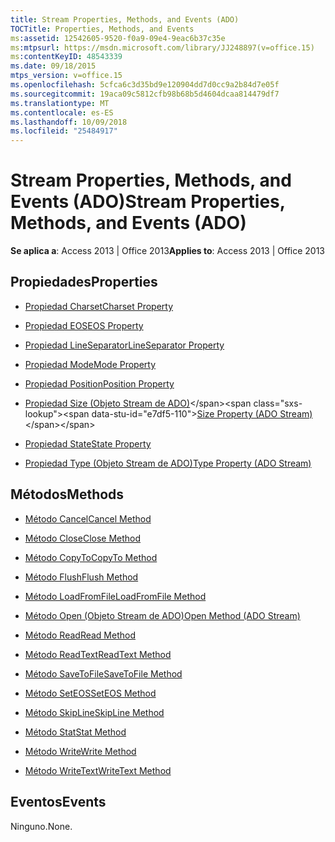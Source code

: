 ```yaml
---
title: Stream Properties, Methods, and Events (ADO)
TOCTitle: Properties, Methods, and Events
ms:assetid: 12542605-9520-f0a9-09e4-9eac6b37c35e
ms:mtpsurl: https://msdn.microsoft.com/library/JJ248897(v=office.15)
ms:contentKeyID: 48543339
ms.date: 09/18/2015
mtps_version: v=office.15
ms.openlocfilehash: 5cfca6c3d35bd9e120904dd7d0cc9a2b84d7e05f
ms.sourcegitcommit: 19aca09c5812cfb98b68b5d4604dcaa814479df7
ms.translationtype: MT
ms.contentlocale: es-ES
ms.lasthandoff: 10/09/2018
ms.locfileid: "25484917"
---
```

# <a name="stream-properties-methods-and-events-ado"></a><span data-ttu-id="e7df5-102">Stream Properties, Methods, and Events (ADO)</span><span class="sxs-lookup"><span data-stu-id="e7df5-102">Stream Properties, Methods, and Events (ADO)</span></span>


<span data-ttu-id="e7df5-103">**Se aplica a**: Access 2013 | Office 2013</span><span class="sxs-lookup"><span data-stu-id="e7df5-103">**Applies to**: Access 2013 | Office 2013</span></span>

## <a name="properties"></a><span data-ttu-id="e7df5-104">Propiedades</span><span class="sxs-lookup"><span data-stu-id="e7df5-104">Properties</span></span>

- [<span data-ttu-id="e7df5-105">Propiedad Charset</span><span class="sxs-lookup"><span data-stu-id="e7df5-105">Charset Property</span></span>](charset-property-ado.md)

- [<span data-ttu-id="e7df5-106">Propiedad EOS</span><span class="sxs-lookup"><span data-stu-id="e7df5-106">EOS Property</span></span>](eos-property-ado.md)

- [<span data-ttu-id="e7df5-107">Propiedad LineSeparator</span><span class="sxs-lookup"><span data-stu-id="e7df5-107">LineSeparator Property</span></span>](lineseparator-property-ado.md)

- [<span data-ttu-id="e7df5-108">Propiedad Mode</span><span class="sxs-lookup"><span data-stu-id="e7df5-108">Mode Property</span></span>](mode-property-ado.md)

- [<span data-ttu-id="e7df5-109">Propiedad Position</span><span class="sxs-lookup"><span data-stu-id="e7df5-109">Position Property</span></span>](position-property-ado.md)

- <span data-ttu-id="e7df5-110">[Propiedad Size (Objeto Stream de ADO)](https://msdn.microsoft.com/library/jj250128\(v=office.15\))</span><span class="sxs-lookup"><span data-stu-id="e7df5-110">[Size Property (ADO Stream)](https://msdn.microsoft.com/library/jj250128\(v=office.15\))</span></span>

- [<span data-ttu-id="e7df5-111">Propiedad State</span><span class="sxs-lookup"><span data-stu-id="e7df5-111">State Property</span></span>](state-property-ado.md)

- [<span data-ttu-id="e7df5-112">Propiedad Type (Objeto Stream de ADO)</span><span class="sxs-lookup"><span data-stu-id="e7df5-112">Type Property (ADO Stream)</span></span>](type-property-ado-stream.md)

## <a name="methods"></a><span data-ttu-id="e7df5-113">Métodos</span><span class="sxs-lookup"><span data-stu-id="e7df5-113">Methods</span></span>

- [<span data-ttu-id="e7df5-114">Método Cancel</span><span class="sxs-lookup"><span data-stu-id="e7df5-114">Cancel Method</span></span>](cancel-method-ado.md)

- [<span data-ttu-id="e7df5-115">Método Close</span><span class="sxs-lookup"><span data-stu-id="e7df5-115">Close Method</span></span>](close-method-ado.md)

- [<span data-ttu-id="e7df5-116">Método CopyTo</span><span class="sxs-lookup"><span data-stu-id="e7df5-116">CopyTo Method</span></span>](copyto-method-ado.md)

- [<span data-ttu-id="e7df5-117">Método Flush</span><span class="sxs-lookup"><span data-stu-id="e7df5-117">Flush Method</span></span>](flush-method-ado.md)

- [<span data-ttu-id="e7df5-118">Método LoadFromFile</span><span class="sxs-lookup"><span data-stu-id="e7df5-118">LoadFromFile Method</span></span>](loadfromfile-method-ado.md)

- [<span data-ttu-id="e7df5-119">Método Open (Objeto Stream de ADO)</span><span class="sxs-lookup"><span data-stu-id="e7df5-119">Open Method (ADO Stream)</span></span>](open-method-ado-stream.md)

- [<span data-ttu-id="e7df5-120">Método Read</span><span class="sxs-lookup"><span data-stu-id="e7df5-120">Read Method</span></span>](read-method-ado.md)

- [<span data-ttu-id="e7df5-121">Método ReadText</span><span class="sxs-lookup"><span data-stu-id="e7df5-121">ReadText Method</span></span>](readtext-method-ado.md)

- [<span data-ttu-id="e7df5-122">Método SaveToFile</span><span class="sxs-lookup"><span data-stu-id="e7df5-122">SaveToFile Method</span></span>](savetofile-method-ado.md)

- [<span data-ttu-id="e7df5-123">Método SetEOS</span><span class="sxs-lookup"><span data-stu-id="e7df5-123">SetEOS Method</span></span>](seteos-method-ado.md)

- [<span data-ttu-id="e7df5-124">Método SkipLine</span><span class="sxs-lookup"><span data-stu-id="e7df5-124">SkipLine Method</span></span>](skipline-method-ado.md)

- [<span data-ttu-id="e7df5-125">Método Stat</span><span class="sxs-lookup"><span data-stu-id="e7df5-125">Stat Method</span></span>](stat-method-ado.md)

- [<span data-ttu-id="e7df5-126">Método Write</span><span class="sxs-lookup"><span data-stu-id="e7df5-126">Write Method</span></span>](write-method-ado.md)

- [<span data-ttu-id="e7df5-127">Método WriteText</span><span class="sxs-lookup"><span data-stu-id="e7df5-127">WriteText Method</span></span>](writetext-method-ado.md)

## <a name="events"></a><span data-ttu-id="e7df5-128">Eventos</span><span class="sxs-lookup"><span data-stu-id="e7df5-128">Events</span></span>

<span data-ttu-id="e7df5-129">Ninguno.</span><span class="sxs-lookup"><span data-stu-id="e7df5-129">None.</span></span>

